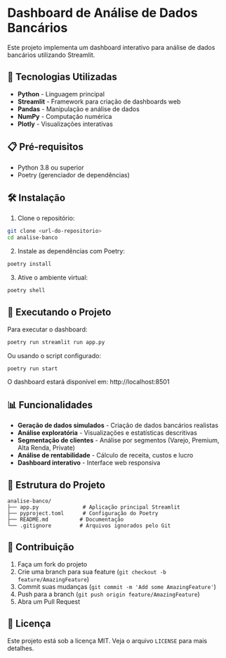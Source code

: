# Dashboard de Análise de Dados Bancários

Este projeto implementa um dashboard interativo para análise de dados bancários utilizando Streamlit.

## 🚀 Tecnologias Utilizadas

- **Python** - Linguagem principal
- **Streamlit** - Framework para criação de dashboards web
- **Pandas** - Manipulação e análise de dados
- **NumPy** - Computação numérica
- **Plotly** - Visualizações interativas


## 📋 Pré-requisitos

- Python 3.8 ou superior
- Poetry (gerenciador de dependências)

## 🛠️ Instalação

1. Clone o repositório:
```bash
git clone <url-do-repositorio>
cd analise-banco
```

2. Instale as dependências com Poetry:
```bash
poetry install
```

3. Ative o ambiente virtual:
```bash
poetry shell
```

## 🚀 Executando o Projeto

Para executar o dashboard:

```bash
poetry run streamlit run app.py
```

Ou usando o script configurado:

```bash
poetry run start
```

O dashboard estará disponível em: http://localhost:8501

## 📊 Funcionalidades

- **Geração de dados simulados** - Criação de dados bancários realistas
- **Análise exploratória** - Visualizações e estatísticas descritivas
- **Segmentação de clientes** - Análise por segmentos (Varejo, Premium, Alta Renda, Private)
- **Análise de rentabilidade** - Cálculo de receita, custos e lucro
- **Dashboard interativo** - Interface web responsiva

## 📁 Estrutura do Projeto

```
analise-banco/
├── app.py              # Aplicação principal Streamlit
├── pyproject.toml      # Configuração do Poetry
├── README.md          # Documentação
└── .gitignore         # Arquivos ignorados pelo Git
```

## 🤝 Contribuição

1. Faça um fork do projeto
2. Crie uma branch para sua feature (`git checkout -b feature/AmazingFeature`)
3. Commit suas mudanças (`git commit -m 'Add some AmazingFeature'`)
4. Push para a branch (`git push origin feature/AmazingFeature`)
5. Abra um Pull Request

## 📝 Licença

Este projeto está sob a licença MIT. Veja o arquivo `LICENSE` para mais detalhes. 